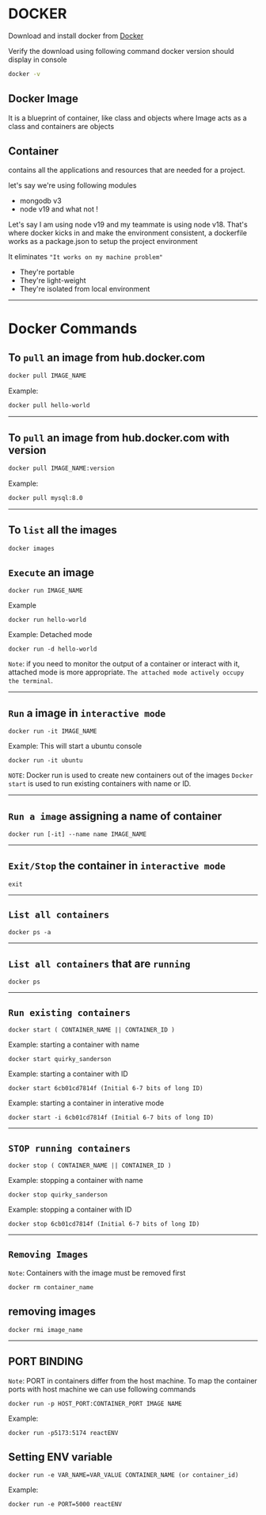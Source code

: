 # DOCKER

Download and install docker from [Docker](https://www.docker.com)

Verify the download using following command docker version should display in console
```bash
docker -v
```

## Docker Image
It is a blueprint of container, like class and objects where Image acts as a class and containers are objects

## Container
contains all the applications and resources that are needed for a project.

let's say we're using following modules
- mongodb v3
- node v19
and what not !

Let's say I am using node v19 and my teammate is using node v18. That's where docker kicks in and make the environment consistent, a dockerfile works as a package.json to setup the project environment

It eliminates `"It works on my machine problem"`

- They're portable
- They're light-weight
- They're isolated from local environment

---

# Docker Commands

## To `pull` an image from hub.docker.com
```bash
docker pull IMAGE_NAME
```
Example:
```bash
docker pull hello-world
```

---

## To `pull` an image from hub.docker.com with version
```bash
docker pull IMAGE_NAME:version
```
Example:
```bash
docker pull mysql:8.0
```

---

## To `list` all the images
```
docker images
```

## `Execute` an image 
```
docker run IMAGE_NAME
```
Example
```
docker run hello-world
```
Example: Detached mode
```
docker run -d hello-world
```
`Note`:  if you need to monitor the output of a container or interact with it, attached mode is more appropriate. `The attached mode actively occupy the terminal`.

---

## `Run` a image in `interactive mode`
```
docker run -it IMAGE_NAME
```
Example: This will start a ubuntu console 
```
docker run -it ubuntu
```

`NOTE`: Docker run is used to create new containers out of the images `Docker start` is used to run existing containers with name or ID.

---

## `Run a image` assigning a name of container
```
docker run [-it] --name name IMAGE_NAME
```
---

## `Exit/Stop` the container in `interactive mode`
```
exit
```
---

## `List all containers`
```
docker ps -a
```
---

## `List all containers` that are `running`
```
docker ps
```
---

## `Run existing containers`
```
docker start ( CONTAINER_NAME || CONTAINER_ID )
```
Example: starting a container with name
```
docker start quirky_sanderson
```
Example: starting a container with ID
```
docker start 6cb01cd7814f (Initial 6-7 bits of long ID)
```
Example: starting a container in interative mode
```
docker start -i 6cb01cd7814f (Initial 6-7 bits of long ID)
```
---

## `STOP running containers`
```
docker stop ( CONTAINER_NAME || CONTAINER_ID )
```
Example: stopping a container with name
```
docker stop quirky_sanderson
```
Example: stopping a container with ID
```
docker stop 6cb01cd7814f (Initial 6-7 bits of long ID)
```
---

## `Removing Images`
`Note`: Containers with the image must be removed first 
```
docker rm container_name
```
## removing images
```
docker rmi image_name
```
---

## PORT BINDING

`Note`: PORT in containers differ from the host machine. To map the container ports with host machine we can use following commands

```
docker run -p HOST_PORT:CONTAINER_PORT IMAGE NAME
```
Example:
```
docker run -p5173:5174 reactENV
```

## Setting ENV variable

```
docker run -e VAR_NAME=VAR_VALUE CONTAINER_NAME (or container_id)
```
Example:
```
docker run -e PORT=5000 reactENV
```

